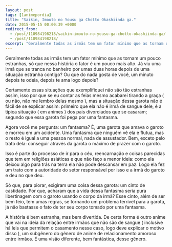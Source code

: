 ```yaml
---
layout: post
tags: [1animepordia]
title: "Saikin, Imouto no Yousu ga Chotto Okashiinda ga."
date: 2015-05-15 00:00:39 +0000
redirect_from:
  - /post/118984198218/saikin-imouto-no-yousu-ga-chotto-okashiinda-ga/
  - /post/118984198218/
excerpt: "Geralmente todas as irmãs tem um fator mínimo que as tornam um pouco estranhas, só que nessa história o fator é um pouco mais alto. Já viu uma irmã que se tranca no banheiro por umas duas horas depois de uma situação estranha contigo? Ou que do nada gosta de você, um minuto depois te odeia, depois te ama logo depois?"
---
```


Geralmente todas as irmãs tem um fator mínimo que as tornam um pouco
estranhas, só que nessa história o fator é um pouco mais alto. Já viu
uma irmã que se tranca no banheiro por umas duas horas depois de uma
situação estranha contigo? Ou que do nada gosta de você, um minuto
depois te odeia, depois te ama logo depois?

Certamente essas situações que exemplifiquei não são tão estranhas
assim, isso por que se eu contar as feias mesmo acabarei tirando a graça
( ou não, não me lembro delas mesmo ), mas a situação dessa garota não é
fácil de se explicar assim: primeiro que ela não é irmã de sangue dele,
é a típica situação ( em animes ) dos pais divorciados que se casaram;
segundo que essa garota foi pega por uma fantasma.

Agora você me pergunta: um fantasma? É, uma garota que amava o garoto e
morreu em um acidente. Uma fantasma que ninguém vê ela e flutua, mas o
resto é igual a uma pessoa normal, nada de assustador. Bem, exceto pelo
trato dela: conseguir através da garota o máximo de prazer com o garoto.

Isso é parte do processo de ir para o céu, reencarnação e coisas
parecidas que tem em religiões asiáticas e que não faço a menor ideia:
como ela deixou algo para trás na terra ela não pode descansar em paz.
Logo ela fez um trato com a autoridade do setor responsável por isso e a
irmã do garoto e deu no que deu.

Só que, para piorar, exigiram uma coisa dessa garota: um cinto de
castidade. Por que, acharam que a vida dessa fantasma seria pura
libertinagem com o garoto usando o corpo da irmã? Esse cinto, além de
ser bem feio, tem umas regras, se tornando um problema terrível para a
garota, já não bastasse o fato de ter seu corpo tomado por uma fantasma.

A história é bem estranha, mas bem divertida. De certa forma é outro
anime que vai na ideia da relação entre irmãos que não são de sangue (
inclusive há leis que permitem o casamento nesse caso, logo deve
explicar o motivo disso ), um subgênero do gênero de anime de
relacionamento amoroso entre irmãos. É uma visão diferente, bem
fantástica, desse gênero.



